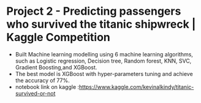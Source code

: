 # Project 2 - Predicting passengers who survived the titanic shipwreck | Kaggle Competition
- Built Machine learning modelling using 6 machine learning algorithms, such as Logistic regression, Decision tree, Random forest, KNN, SVC, Gradient Boosting,and XGBoost.
- The best model is XGBoost with hyper-parameters tuning and achieve the accuracy of 77%.
- notebook link on kaggle :https://www.kaggle.com/kevinalkindy/titanic-survived-or-not
